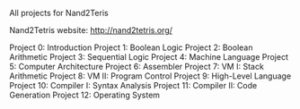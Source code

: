All projects for Nand2Teris

Nand2Tetris website: http://nand2tetris.org/

Project 0: Introduction
Project 1: Boolean Logic
Project 2: Boolean Arithmetic
Project 3: Sequential Logic
Project 4: Machine Language
Project 5: Computer Architecture
Project 6: Assembler
Project 7: VM I: Stack Arithmetic
Project 8: VM II: Program Control
Project 9: High-Level Language
Project 10: Compiler I: Syntax Analysis
Project 11: Compiler II: Code Generation
Project 12: Operating System